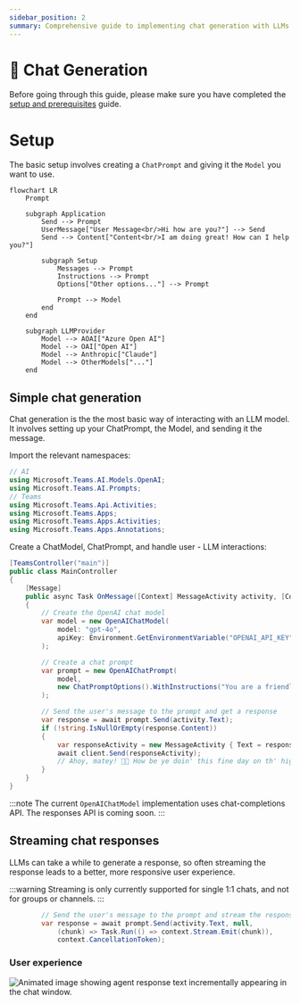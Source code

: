```yaml
---
sidebar_position: 2
summary: Comprehensive guide to implementing chat generation with LLMs in Teams, covering setup with ChatPrompt and Model objects, basic message handling, and streaming responses for improved user experience.
---
```


# 💬 Chat Generation

Before going through this guide, please make sure you have completed the [setup and prerequisites](./setup-and-prereqs.md) guide.

# Setup

The basic setup involves creating a `ChatPrompt` and giving it the `Model` you want to use.

```mermaid
flowchart LR
    Prompt

    subgraph Application
        Send --> Prompt
        UserMessage["User Message<br/>Hi how are you?"] --> Send
        Send --> Content["Content<br/>I am doing great! How can I help you?"]

        subgraph Setup
            Messages --> Prompt
            Instructions --> Prompt
            Options["Other options..."] --> Prompt

            Prompt --> Model
        end
    end

    subgraph LLMProvider
        Model --> AOAI["Azure Open AI"]
        Model --> OAI["Open AI"]
        Model --> Anthropic["Claude"]
        Model --> OtherModels["..."]
    end
```

## Simple chat generation

Chat generation is the the most basic way of interacting with an LLM model. It involves setting up your ChatPrompt, the Model, and sending it the message.

 Import the relevant namespaces:
 ```csharp
// AI
using Microsoft.Teams.AI.Models.OpenAI;
using Microsoft.Teams.AI.Prompts;
// Teams
using Microsoft.Teams.Api.Activities;
using Microsoft.Teams.Apps;
using Microsoft.Teams.Apps.Activities;
using Microsoft.Teams.Apps.Annotations;
```

Create a ChatModel, ChatPrompt, and handle user - LLM interactions:

```csharp
[TeamsController("main")]
public class MainController
{
    [Message]
    public async Task OnMessage([Context] MessageActivity activity, [Context] IContext.Client client)
    {
        // Create the OpenAI chat model
        var model = new OpenAIChatModel(
            model: "gpt-4o",
            apiKey: Environment.GetEnvironmentVariable("OPENAI_API_KEY")!
        );

        // Create a chat prompt
        var prompt = new OpenAIChatPrompt(
            model, 
            new ChatPromptOptions().WithInstructions("You are a friendly assistant who talks like a pirate.")
        );

        // Send the user's message to the prompt and get a response
        var response = await prompt.Send(activity.Text);
        if (!string.IsNullOrEmpty(response.Content))
        {
            var responseActivity = new MessageActivity { Text = response.Content }.AddAIGenerated();
            await client.Send(responseActivity);
            // Ahoy, matey! 🏴‍☠️ How be ye doin' this fine day on th' high seas? What can this ol’ salty sea dog help ye with? 🚢☠️
        }
    }
}
```

:::note
The current `OpenAIChatModel` implementation uses chat-completions API. The responses API is coming soon.
:::

## Streaming chat responses

LLMs can take a while to generate a response, so often streaming the response leads to a better, more responsive user experience.

:::warning
Streaming is only currently supported for single 1:1 chats, and not for groups or channels.
:::

```csharp
        // Send the user's message to the prompt and stream the response back
        var response = await prompt.Send(activity.Text, null, 
            (chunk) => Task.Run(() => context.Stream.Emit(chunk)), 
            context.CancellationToken);
```
### User experience
![Animated image showing agent response text incrementally appearing in the chat window.](/screenshots/streaming-chat.gif)
